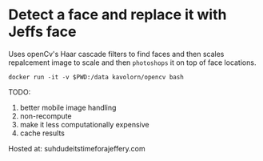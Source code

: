 # Detect a face and replace it with Jeffs face


Uses openCv's Haar cascade filters to find faces and then scales repalcement image to scale and then `photoshops` it on top of face locations.

```
docker run -it -v $PWD:/data kavolorn/opencv bash
```
TODO:

1. better mobile image handling
2. non-recompute
3. make it less computationally expensive
4. cache results


Hosted at: suhdudeitstimeforajeffery.com
